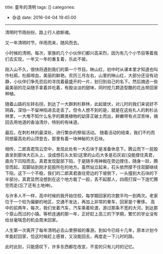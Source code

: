title: 童年的清明
tags: []
categories:
  - 杂谈
date: 2016-04-04 19:45:00
---
清明时节雨纷纷，路上行人欲断魂。

又一年清明时节，伴雨而来，随风而去。

小时候的清明，每次，家族的几个小伙伴们都兴高采烈，因为有几个小节目等着我们去实现，一年又一年的重复着，乐此不彼。

刚入山不久，很快将遇到我们的第一个节目。映山红，初中时从课本里才知道也叫作杜鹃，杜鹃啼血，美丽的鲜艳。农历三月左右，山里的映山红，大部分还没有动静，小伙伴们争先恐后的寻找着最盛开的一片，划归到自己的名下。然后摘选一些最美丽的花朵随手拿着并吃着，有股淡淡的甜味，同时挖几颗造型酷的花丛带回家种植。

随着山路的左转右拐，到达了一大群刺杉群林，此起彼伏，对儿时的我们来说好不阴森，深怕一不留神陷进去走丢了。但令人想不到的是，就是在这些扎人的刺杉丛林里，一大堆不知什么名字的蕨类植物的幼芽正破土而出，鲜嫩带有点涩苦味，摘回去用地道的香油清炒，特别的有味道。

最后，在刺杉林的最深处，进行繁杂的祭祖活动。
随着活动的结束，我们不约而同想最高处的山顶登去，那里有着一块神秘的大石块。

相传，二郎真君驾云空中，发现此处有一大石块于是准备休息下。腾云而下一屁股直坐到那块大石头上，没成想石头太软(这里的山石大多是石灰岩)没能撑住真君，直向下凹陷而去。真君发现腚部下陷，于是随手用神戟在旁边撑住，随身一跃，腾空而起，双脚站到刚才屁股所在的地方。虽然站立起来，石头依然撑不住双脚继续下陷，这下一个不稳，我们的二郎真君直往旁边的下坡倒下，一头撞到大石块的下半部分。真君显然没想到在这个地方栽了一跤，丢不起那人，四周打探一下连忙腾空而走(忘了还有土地神)。


与许多人不一样，高中时候的我开始住校，每学期回家的次数平均一到两次。老家位于一个较为偏僻的地区，交通不发达，再加上非常的晕车，回家是个奢侈。
高中的前两年，每次，我们坐着汽车，汽车乘着轮渡，游过那条不宽的大河，到达那个穿山而过的小镇。等桥连通的那一年，正好赶上高三的下学期，繁忙的学业没有给丝毫喘息的机会周末回家。

人生第一次离开了每年清明必去山里祭祖的春游。到如今已经十几年，原本计划今年能赶回家，恰这时候赶上感冒，又没能回去，再度走一下儿时的路。

此时此刻，只能感叹下，许多东西都在改变，不变的只有儿时的记忆。